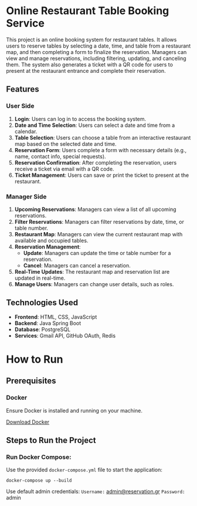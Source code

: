 # Online Restaurant Table Booking Service

This project is an online booking system for restaurant tables. It allows users to reserve tables by selecting a date, time, and table from a restaurant map, and then completing a form to finalize the reservation. Managers can view and manage reservations, including filtering, updating, and canceling them. The system also generates a ticket with a QR code for users to present at the restaurant entrance and complete their reservation.

## Features

### **User Side**

1. **Login**: Users can log in to access the booking system.
2. **Date and Time Selection**: Users can select a date and time from a calendar.
3. **Table Selection**: Users can choose a table from an interactive restaurant map based on the selected date and time.
4. **Reservation Form**: Users complete a form with necessary details (e.g., name, contact info, special requests).
5. **Reservation Confirmation**: After completing the reservation, users receive a ticket via email with a QR code.
6. **Ticket Management**: Users can save or print the ticket to present at the restaurant.

### **Manager Side**

1. **Upcoming Reservations**: Managers can view a list of all upcoming reservations.
2. **Filter Reservations**: Managers can filter reservations by date, time, or table number.
3. **Restaurant Map**: Managers can view the current restaurant map with available and occupied tables.
4. **Reservation Management**:
   - **Update**: Managers can update the time or table number for a reservation.
   - **Cancel**: Managers can cancel a reservation.
5. **Real-Time Updates**: The restaurant map and reservation list are updated in real-time.
6. **Manage Users**: Managers can change user details, such as roles.


## Technologies Used

- **Frontend**: HTML, CSS, JavaScript
- **Backend**: Java Spring Boot
- **Database**: PostgreSQL
- **Services**: Gmail API, GitHub OAuth, Redis

# How to Run

## Prerequisites

### Docker
Ensure Docker is installed and running on your machine.

[Download Docker](https://www.docker.com/get-started)


## Steps to Run the Project

### Run Docker Compose:

Use the provided `docker-compose.yml` file to start the application:

```
docker-compose up --build
```

Use default admin credentials:
`Username:` admin@reservation.gr
`Password:` admin